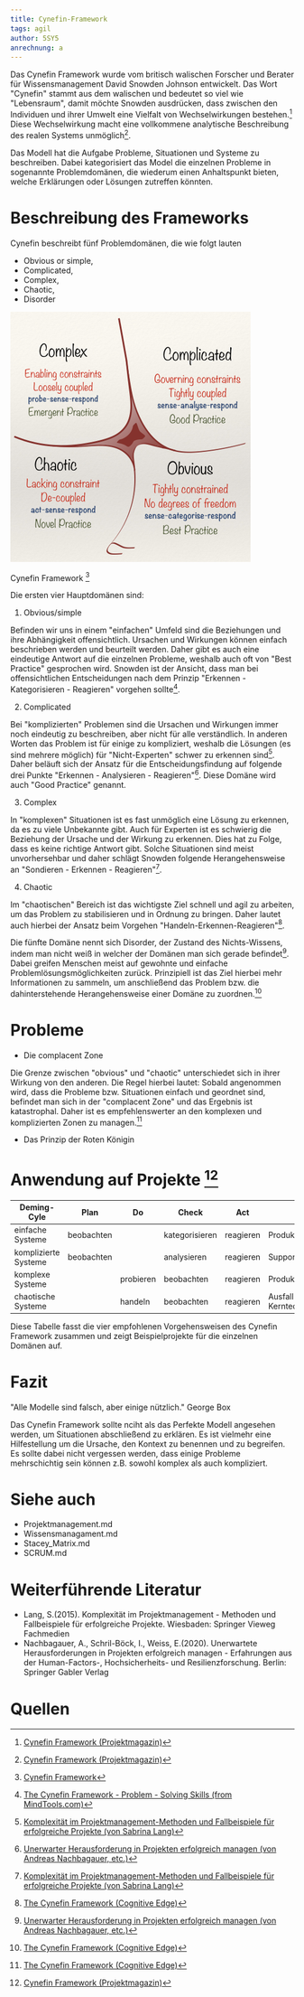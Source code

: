 ```yaml
---
title: Cynefin-Framework
tags: agil 
author: 5SY5
anrechnung: a
---
```


Das Cynefin Framework wurde vom britisch walischen Forscher und Berater für Wissensmanagement David Snowden Johnson entwickelt. Das Wort "Cynefin" stammt aus dem walischen und 
bedeutet so viel wie "Lebensraum", damit möchte Snowden ausdrücken, dass zwischen den Individuen und ihrer Umwelt eine Vielfalt von Wechselwirkungen bestehen.[^1] Diese 
Wechselwirkung macht eine vollkommene analytische Beschreibung des realen Systems unmöglich[^1].

Das Modell hat die Aufgabe Probleme, Situationen und Systeme zu beschreiben. Dabei kategorisiert das Model die einzelnen Probleme in sogenannte Problemdomänen, die wiederum 
einen Anhaltspunkt bieten, welche Erklärungen oder Lösungen zutreffen könnten.


# Beschreibung des Frameworks

Cynefin beschreibt fünf Problemdomänen, die wie folgt lauten 


* Obvious or simple, 
* Complicated, 
* Complex,
* Chaotic,
* Disorder 

![image](Cynefin-Framework/Cynefin_as_of_1st_June_2014.png)

Cynefin Framework [^6]

Die ersten vier Hauptdomänen sind:

1. Obvious/simple

Befinden wir uns in einem "einfachen" Umfeld sind die Beziehungen und ihre Abhängigkeit offensichtlich. Ursachen und Wirkungen können einfach beschrieben werden und beurteilt 
werden. Daher gibt es auch eine eindeutige Antwort auf die einzelnen Probleme, weshalb auch oft von "Best Practice" gesprochen wird. Snowden ist der Ansicht, dass man bei 
offensichtlichen Entscheidungen nach dem Prinzip "Erkennen - Kategorisieren - Reagieren" vorgehen sollte[^2].

2. Complicated

Bei "komplizierten" Problemen sind die Ursachen und Wirkungen immer noch eindeutig zu beschreiben, aber nicht für alle verständlich. In anderen Worten das Problem ist für einige 
zu kompliziert, weshalb die Lösungen (es sind mehrere möglich) für "Nicht-Experten" schwer zu erkennen sind[^3]. Daher beläuft sich der Ansatz für die Entscheidungsfindung auf 
folgende drei Punkte "Erkennen - Analysieren - Reagieren"[^5]. Diese Domäne wird auch "Good Practice" genannt.

3. Complex

In "komplexen" Situationen ist es fast unmöglich eine Lösung zu erkennen, da es zu viele Unbekannte gibt. Auch für Experten ist es schwierig die Beziehung der Ursache und der 
Wirkung zu erkennen. Dies hat zu Folge, dass es keine richtige Antwort gibt. Solche Situationen sind meist unvorhersehbar und daher schlägt Snowden folgende Herangehensweise an 
"Sondieren - Erkennen - Reagieren"[^3].

4. Chaotic

Im "chaotischen" Bereich ist das wichtigste Ziel schnell und agil zu arbeiten, um das Problem zu stabilisieren und in Ordnung zu bringen. Daher lautet auch hierbei der Ansatz beim Vorgehen "Handeln-Erkennen-Reagieren"[^4].

Die fünfte Domäne nennt sich Disorder, der Zustand des Nichts-Wissens, indem man nicht weiß in welcher der Domänen man sich gerade befindet[^5]. Dabei greifen Menschen meist auf 
gewohnte und einfache Problemlösungsmöglichkeiten zurück. Prinzipiell ist das Ziel hierbei mehr Informationen zu sammeln, um anschließend das Problem bzw. die dahinterstehende 
Herangehensweise einer Domäne zu zuordnen.[^4]


# Probleme

* Die complacent Zone

Die Grenze zwischen "obvious" und "chaotic" unterschiedet sich in ihrer Wirkung von den anderen. Die Regel hierbei lautet: Sobald angenommen wird, dass die Probleme bzw. 
Situationen einfach und geordnet sind, befindet man sich in der "complacent Zone" und das Ergebnis ist katastrophal. Daher ist es empfehlenswerter an den komplexen und 
komplizierten Zonen zu managen.[^4]

* Das Prinzip der Roten Königin



# Anwendung auf Projekte [^1]

| Deming-Cyle          |	Plan	    |  Do       | Check          |	Act       | Beispiele                   |
|----------------------|------------|-----------|----------------|------------|-----------------------------|
| einfache Systeme     | beobachten |	          | kategorisieren | reagieren  | Produktimplementierung      |     
| komplizierte Systeme | beobachten |	          | analysieren    | reagieren  | Support-Projekte            |   
| komplexe Systeme		 |            | probieren | beobachten	   | reagieren  | Produktentwicklung          |                
| chaotische Systeme	 |            | handeln   | beobachten	   | reagieren  | Ausfall von Kerntechnologie | 

Diese Tabelle fasst die vier empfohlenen Vorgehensweisen des Cynefin Framework zusammen und zeigt Beispielprojekte für die einzelnen Domänen auf.


# Fazit

"Alle Modelle sind falsch, aber einige nützlich." George Box

Das Cynefin Framework sollte nciht als das Perfekte Modell angesehen werden, um Situationen abschließend zu erklären. Es ist vielmehr eine Hilfestellung um die Ursache, den 
Kontext zu benennen und zu begreifen. Es sollte dabei nicht vergessen werden, dass einige Probleme mehrschichtig sein können z.B. sowohl komplex als auch kompliziert.

# Siehe auch

* Projektmanagement.md
* Wissensmanagament.md
* Stacey_Matrix.md
* SCRUM.md

# Weiterführende Literatur

* Lang, S.(2015). Komplexität im Projektmanagement - Methoden und Fallbeispiele für erfolgreiche Projekte. Wiesbaden: Springer Vieweg Fachmedien
* Nachbagauer, A., Schril-Böck, I., Weiss, E.(2020). Unerwartete Herausforderungen in Projekten erfolgreich managen - Erfahrungen aus der Human-Factors-, Hochsicherheits- und Resilienzforschung. Berlin: Springer Gabler Verlag 

# Quellen

[^1]: [Cynefin Framework (Projektmagazin)](https://www.projektmagazin.de/glossarterm/cynefin-framework)
[^2]: [The Cynefin Framework - Problem - Solving Skills (from MindTools.com)](https://www.mindtools.com/pages/article/cynefin-framework.htm#:~:text=The%20Cynefin%20framework%20was%20developed%20by%20David%20J.,by%20cause-and-effect%20relationships.%20They%20are%3A%20Obvious.%20Complicated.%20Complex.)
[^3]: [Komplexität im Projektmanagement-Methoden und Fallbeispiele für erfolgreiche Projekte (von Sabrina Lang)](https://link.springer.com/content/pdf/10.1007%2F978-3-658-09972-5.pdf)
[^4]: [The Cynefin Framework (Cognitive Edge)](https://www.youtube.com/watch?v=N7oz366X0-8)
[^5]: [Unerwarter Herausforderung in Projekten erfolgreich managen (von Andreas Nachbagauer, etc.)](https://link.springer.com/content/pdf/10.1007%2F978-3-662-60944-6.pdf)
[^6]: [Cynefin Framework](Cynefin-Framework/Cynefin_as_of_1st_June_2014.png)

